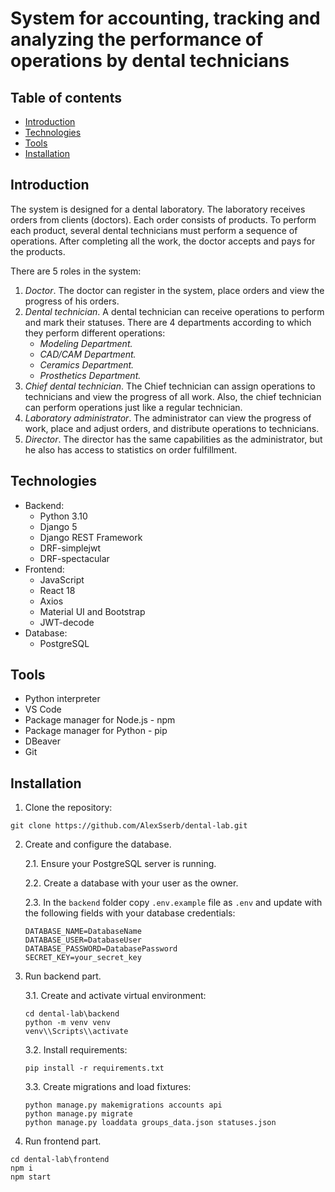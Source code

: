 # System for accounting, tracking and analyzing the performance of operations by dental technicians

## Table of contents
* [Introduction](#introduction)
* [Technologies](#technologies)
* [Tools](#tools)
* [Installation](#installation)

<a name="introduction"></a>
## Introduction

The system is designed for a dental laboratory. The laboratory receives orders from clients (doctors). Each order consists of products. To perform each product, several dental technicians must perform a sequence of operations. After completing all the work, the doctor accepts and pays for the products.

There are 5 roles in the system:
1. *Doctor*. The doctor can register in the system, place orders and view the progress of his orders.
2. *Dental technician*. A dental technician can receive operations to perform and mark their statuses. There are 4 departments according to which they perform different operations:
   - *Modeling Department.*
   - *CAD/CAM Department.*
   - *Ceramics Department.*
   - *Prosthetics Department.*
3. *Chief dental technician*. The Chief technician can assign operations to technicians and view the progress of all work. Also, the chief technician can perform operations just like a regular technician.
4. *Laboratory administrator*. The administrator can view the progress of work, place and adjust orders, and distribute operations to technicians.
5. *Director*. The director has the same capabilities as the administrator, but he also has access to statistics on order fulfillment.

<a name="technologies"></a>
## Technologies
* Backend:
  - Python 3.10
  - Django 5
  - Django REST Framework
  - DRF-simplejwt
  - DRF-spectacular
* Frontend:
  - JavaScript
  - React 18
  - Axios
  - Material UI and Bootstrap
  - JWT-decode
* Database:
  - PostgreSQL

<a name="tools"></a>
## Tools
* Python interpreter
* VS Code
* Package manager for Node.js - npm
* Package manager for Python - pip
* DBeaver
* Git

<a name="installation"></a>
## Installation
1. Clone the repository:
```commandline
git clone https://github.com/AlexSserb/dental-lab.git
```
2. Create and configure the database.

    2.1. Ensure your PostgreSQL server is running.

    2.2. Create a database with your user as the owner.

    2.3. In the `backend` folder copy `.env.example` file as `.env` and update with the following fields with your database credentials:
    ```
    DATABASE_NAME=DatabaseName
    DATABASE_USER=DatabaseUser
    DATABASE_PASSWORD=DatabasePassword
    SECRET_KEY=your_secret_key
    ```

3. Run backend part.

    3.1. Create and activate virtual environment:
    ```commandline
    cd dental-lab\backend
    python -m venv venv 
    venv\\Scripts\\activate
    ```
    3.2. Install requirements:
    ```commandline
    pip install -r requirements.txt 
    ```
    3.3. Create migrations and load fixtures:
    ```commandline
    python manage.py makemigrations accounts api
    python manage.py migrate
    python manage.py loaddata groups_data.json statuses.json
    ```

4. Run frontend part.
```commandline
cd dental-lab\frontend
npm i
npm start
```
